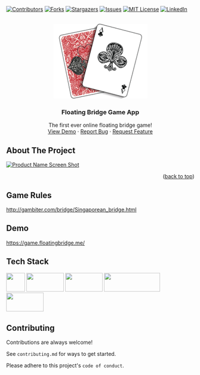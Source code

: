 <!-- PROJECT SHIELDS -->
[![Contributors][contributors-shield]][contributors-url]
[![Forks][forks-shield]][forks-url]
[![Stargazers][stars-shield]][stars-url]
[![Issues][issues-shield]][issues-url]
[![MIT License][license-shield]][license-url]
[![LinkedIn][linkedin-shield]][linkedin-url]

<!-- PROJECT LOGO -->
<br />
<div align="center">
  <a href="https://github.com/github_username/repo_name">
    <img src="assets/images/cards.png" alt="Logo" width="251" height="200">
  </a>

<h3 align="center">Floating Bridge Game App</h3>

  <p align="center">
    The first ever online floating bridge game!
    <br />
    <a href="https://game.floatingbridge.me">View Demo</a>
    ·
    <a href="https://github.com/thespacemanatee/Floating-Bridge-Game-App/issues">Report Bug</a>
    ·
    <a href="https://github.com/thespacemanatee/Floating-Bridge-Game-App/issues">Request Feature</a>
  </p>
</div>


<!-- ABOUT THE PROJECT -->

## About The Project

[![Product Name Screen Shot][product-screenshot]](https://game.floatingbridge.me)

<p align="right">(<a href="#top">back to top</a>)</p>

## Game Rules

http://gambiter.com/bridge/Singaporean_bridge.html

## Demo

https://game.floatingbridge.me/

## Tech Stack

<div>
  <img src="https://cdn.svgporn.com/logos/react.svg" width="50" height="50">
  <img src="https://cdn.svgporn.com/logos/nodejs.svg" width="100" height="50">
  <img src="https://cdn.svgporn.com/logos/express.svg" width="100" height="50">
  <img src="https://cdn.svgporn.com/logos/mongodb.svg" width="150" height="50">
  <img src="https://pusher.com/static/pusher-logo-6caad9362077d81cad1cdd631996b73a.svg" width="100" height="50">
</div>

## Contributing

Contributions are always welcome!

See `contributing.md` for ways to get started.

Please adhere to this project's `code of conduct`.

<!-- MARKDOWN LINKS & IMAGES -->
<!-- https://www.markdownguide.org/basic-syntax/#reference-style-links -->

[contributors-shield]: https://img.shields.io/github/contributors/thespacemanatee/Floating-Bridge-Game-App?style=for-the-badge

[contributors-url]: https://github.com/thespacemanatee/Floating-Bridge-Game-App/graphs/contributors

[forks-shield]: https://img.shields.io/github/forks/thespacemanatee/Floating-Bridge-Game-App?style=for-the-badge

[forks-url]: https://github.com/thespacemanatee/Floating-Bridge-Game-App/network/members

[stars-shield]: https://img.shields.io/github/stars/thespacemanatee/Floating-Bridge-Game-App?style=for-the-badge

[stars-url]: https://github.com/thespacemanatee/Floating-Bridge-Game-App/stargazers

[issues-shield]: https://img.shields.io/github/issues/thespacemanatee/Floating-Bridge-Game-App?style=for-the-badge

[issues-url]: https://github.com/thespacemanatee/Floating-Bridge-Game-App/issues

[license-shield]: https://img.shields.io/github/license/thespacemanatee/Floating-Bridge-Game-App?style=for-the-badge

[license-url]: https://github.com/thespacemanatee/Floating-Bridge-Game-App/blob/master/LICENSE.txt

[linkedin-shield]: https://img.shields.io/badge/-LinkedIn-black.svg?style=for-the-badge&logo=linkedin&colorB=555

[linkedin-url]: https://linkedin.com/in/chee-kit

[product-screenshot]: assets/art/hero-demo.gif
